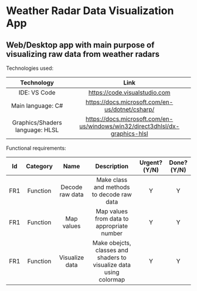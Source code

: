 # Weather Radar Data Visualization App
## Web/Desktop app with main purpose of visualizing raw data from weather radars



Technologies used:

| Technology | Link |
| :---: | :---: |
| IDE: VS Code | https://code.visualstudio.com |
| Main language: C# | https://docs.microsoft.com/en-us/dotnet/csharp/ |
| Graphics/Shaders language: HLSL | https://docs.microsoft.com/en-us/windows/win32/direct3dhlsl/dx-graphics-hlsl |



Functional requirements:

| Id | Category | Name | Description | Urgent?(Y/N) | Done?(Y/N) |
| :---: | :---: | :---: | :---: | :---: | :---: |
| FR1 | Function | Decode raw data | Make class and methods to decode raw data | Y | Y |
| FR1 | Function | Map values | Map values from data to appropriate number | Y | Y |
| FR1 | Function | Visualize data | Make obejcts, classes and shaders to visualize data using colormap | Y | Y |
